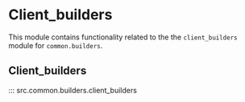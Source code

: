 # Client_builders

This module contains functionality related to the the `client_builders` module for `common.builders`.

## Client_builders

::: src.common.builders.client_builders

